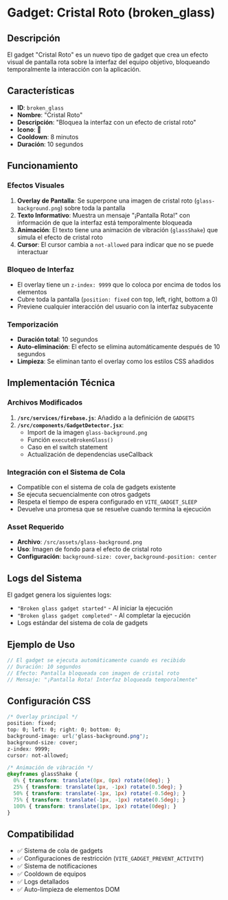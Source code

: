 # Gadget: Cristal Roto (broken_glass)

## Descripción
El gadget "Cristal Roto" es un nuevo tipo de gadget que crea un efecto visual de pantalla rota sobre la interfaz del equipo objetivo, bloqueando temporalmente la interacción con la aplicación.

## Características
- **ID**: `broken_glass`
- **Nombre**: "Cristal Roto"
- **Descripción**: "Bloquea la interfaz con un efecto de cristal roto"
- **Icono**: 🔨
- **Cooldown**: 8 minutos
- **Duración**: 10 segundos

## Funcionamiento

### Efectos Visuales
1. **Overlay de Pantalla**: Se superpone una imagen de cristal roto (`glass-background.png`) sobre toda la pantalla
2. **Texto Informativo**: Muestra un mensaje "¡Pantalla Rota!" con información de que la interfaz está temporalmente bloqueada
3. **Animación**: El texto tiene una animación de vibración (`glassShake`) que simula el efecto de cristal roto
4. **Cursor**: El cursor cambia a `not-allowed` para indicar que no se puede interactuar

### Bloqueo de Interfaz
- El overlay tiene un `z-index: 9999` que lo coloca por encima de todos los elementos
- Cubre toda la pantalla (`position: fixed` con top, left, right, bottom a 0)
- Previene cualquier interacción del usuario con la interfaz subyacente

### Temporización
- **Duración total**: 10 segundos
- **Auto-eliminación**: El efecto se elimina automáticamente después de 10 segundos
- **Limpieza**: Se eliminan tanto el overlay como los estilos CSS añadidos

## Implementación Técnica

### Archivos Modificados
1. **`/src/services/firebase.js`**: Añadido a la definición de `GADGETS`
2. **`/src/components/GadgetDetector.jsx`**: 
   - Import de la imagen `glass-background.png`
   - Función `executeBrokenGlass()`
   - Caso en el switch statement
   - Actualización de dependencias useCallback

### Integración con el Sistema de Cola
- Compatible con el sistema de cola de gadgets existente
- Se ejecuta secuencialmente con otros gadgets
- Respeta el tiempo de espera configurado en `VITE_GADGET_SLEEP`
- Devuelve una promesa que se resuelve cuando termina la ejecución

### Asset Requerido
- **Archivo**: `/src/assets/glass-background.png`
- **Uso**: Imagen de fondo para el efecto de cristal roto
- **Configuración**: `background-size: cover`, `background-position: center`

## Logs del Sistema
El gadget genera los siguientes logs:
- `"Broken glass gadget started"` - Al iniciar la ejecución
- `"Broken glass gadget completed"` - Al completar la ejecución
- Logs estándar del sistema de cola de gadgets

## Ejemplo de Uso
```javascript
// El gadget se ejecuta automáticamente cuando es recibido
// Duración: 10 segundos
// Efecto: Pantalla bloqueada con imagen de cristal roto
// Mensaje: "¡Pantalla Rota! Interfaz bloqueada temporalmente"
```

## Configuración CSS
```css
/* Overlay principal */
position: fixed;
top: 0; left: 0; right: 0; bottom: 0;
background-image: url('glass-background.png');
background-size: cover;
z-index: 9999;
cursor: not-allowed;

/* Animación de vibración */
@keyframes glassShake {
  0% { transform: translate(0px, 0px) rotate(0deg); }
  25% { transform: translate(1px, -1px) rotate(0.5deg); }
  50% { transform: translate(-1px, 1px) rotate(-0.5deg); }
  75% { transform: translate(-1px, -1px) rotate(0.5deg); }
  100% { transform: translate(1px, 1px) rotate(0deg); }
}
```

## Compatibilidad
- ✅ Sistema de cola de gadgets
- ✅ Configuraciones de restricción (`VITE_GADGET_PREVENT_ACTIVITY`)
- ✅ Sistema de notificaciones
- ✅ Cooldown de equipos
- ✅ Logs detallados
- ✅ Auto-limpieza de elementos DOM
